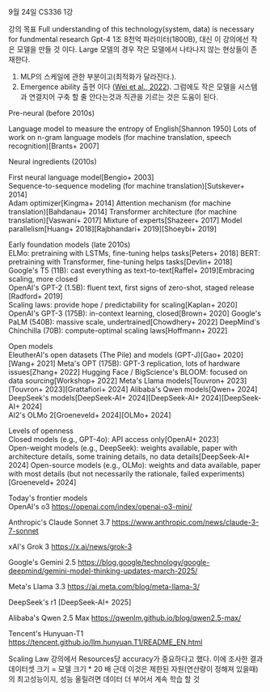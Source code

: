 9월 24일
CS336 1강


강의 목표
Full understanding of this technology(system, data) is necessary for fundmental research
Gpt-4 1조 8천억 파라미터(1800B), 대신 이 강의에선 작은 모델을 만들 것 이다. Large 모델의 경우 작은 모델에서 나타나지 않는 현상들이 존재한다. 
1. MLP의 스케일에 관한 부분이고(최적화가 달라진다.).
2. Emergence ability 출현 이다 ([Wei et al., 2022](https://arxiv.org/abs/2206.07682)).
그럼에도 작은 모델을 시스템과 연결지어 구축 할 줄 안다는것과 직관을 기르는 것은 도움이 된다.

Pre-neural (before 2010s)

Language model to measure the entropy of English[Shannon 1950]
Lots of work on n-gram language models (for machine translation, speech recognition)[Brants+ 2007]

Neural ingredients (2010s)
    
First neural language model[Bengio+ 2003]    
Sequence-to-sequence modeling (for machine translation)[Sutskever+ 2014]    
Adam optimizer[Kingma+ 2014]
Attention mechanism (for machine translation)[Bahdanau+ 2014]
Transformer architecture (for machine translation)[Vaswani+ 2017]
Mixture of experts[Shazeer+ 2017]
Model parallelism[Huang+ 2018][Rajbhandari+ 2019][Shoeybi+ 2019]

Early foundation models (late 2010s)    
ELMo: pretraining with LSTMs, fine-tuning helps tasks[Peters+ 2018]
BERT: pretraining with Transformer, fine-tuning helps tasks[Devlin+ 2018]
Google's T5 (11B): cast everything as text-to-text[Raffel+ 2019]Embracing scaling, more closed    
OpenAI's GPT-2 (1.5B): fluent text, first signs of zero-shot, staged release
 [Radford+ 2019]    
Scaling laws: provide hope / predictability for scaling[Kaplan+ 2020]    
OpenAI's GPT-3 (175B): in-context learning, closed[Brown+ 2020]
Google's PaLM (540B): massive scale, undertrained[Chowdhery+ 2022]
DeepMind's Chinchilla (70B): compute-optimal scaling laws[Hoffmann+ 2022]

Open models    
EleutherAI's open datasets (The Pile) and models (GPT-J)[Gao+ 2020][Wang+ 2021] 
Meta's OPT (175B): GPT-3 replication, lots of hardware issues[Zhang+ 2022]
Hugging Face / BigScience's BLOOM: focused on data sourcing[Workshop+ 2022]
Meta's Llama models[Touvron+ 2023][Touvron+ 2023][Grattafiori+ 2024]
Alibaba's Qwen models[Qwen+ 2024]
DeepSeek's models[DeepSeek-AI+ 2024][DeepSeek-AI+ 2024][DeepSeek-AI+ 2024]    
AI2's OLMo 2[Groeneveld+ 2024][OLMo+ 2024]
    
Levels of openness    
Closed models (e.g., GPT-4o): API access only[OpenAI+ 2023]    
Open-weight models (e.g., DeepSeek): weights available, paper with architecture details, some training details, no data details[DeepSeek-AI+ 2024]
Open-source models (e.g., OLMo): weights and data available, paper with most details (but not necessarily the rationale, failed experiments)[Groeneveld+ 2024]
    
Today's frontier models    
OpenAI's o3
 https://openai.com/index/openai-o3-mini/
    
Anthropic's Claude Sonnet 3.7
 https://www.anthropic.com/news/claude-3-7-sonnet
    
xAI's Grok 3
 https://x.ai/news/grok-3
    
Google's Gemini 2.5
 https://blog.google/technology/google-deepmind/gemini-model-thinking-updates-march-2025/
    
Meta's Llama 3.3
 https://ai.meta.com/blog/meta-llama-3/
    
DeepSeek's r1
 [DeepSeek-AI+ 2025]
    
Alibaba's Qwen 2.5 Max
 https://qwenlm.github.io/blog/qwen2.5-max/
    
Tencent's Hunyuan-T1
 https://tencent.github.io/llm.hunyuan.T1/README_EN.html


Scaling Law
강의에서 Resources당 accuracy가 중요하다고 했다. 이에 조사한 결과  
데이터셋 크기 = 모델 크기 * 20 배
근데 이것은 제한된 자원(연산량이 정해져 있을때)의 최고성능이지, 성능 올릴려면 데이터 더 부어서 계속 학습 할 것
